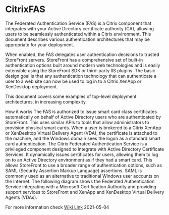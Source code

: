 # CitrixFAS

The Federated Authentication Service (FAS) is a Citrix component that integrates with your Active Directory certificate authority (CA), allowing users to be seamlessly authenticated within a Citrix environment. This document describes various authentication architectures that may be appropriate for your deployment.

When enabled, the FAS delegates user authentication decisions to trusted StoreFront servers. StoreFront has a comprehensive set of built-in authentication options built around modern web technologies and is easily extensible using the StoreFront SDK or third-party IIS plugins. The basic design goal is that any authentication technology that can authenticate a user to a web site can now be used to log in to a Citrix XenApp or XenDesktop deployment.

This document covers some examples of top-level deployment architectures, in increasing complexity.



How it works
The FAS is authorized to issue smart card class certificates automatically on behalf of Active Directory users who are authenticated by StoreFront. This uses similar APIs to tools that allow administrators to provision physical smart cards. When a user is brokered to a Citrix XenApp or XenDesktop Virtual Delivery Agent (VDA), the certificate is attached to the machine, and the Windows domain sees the logon as a standard smart card authentication. The Citrix Federated Authentication Service is a privileged component designed to integrate with Active Directory Certificate Services. It dynamically issues certificates for users, allowing them to log on to an Active Directory environment as if they had a smart card. This allows StoreFront to use a broader range of authentication options, such as SAML (Security Assertion Markup Language) assertions. SAML is commonly used as an alternative to traditional Windows user accounts on the Internet. The following diagram shows the Federated Authentication Service integrating with a Microsoft Certification Authority and providing support services to StoreFront and XenApp and XenDesktop Virtual Delivery Agents (VDAs).

For more information check <a href="https://github.com/dalhakeem/CitrixFAS/wiki">Wiki Link</a> 2021-05-04
